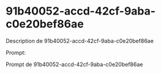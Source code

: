 # 91b40052-accd-42cf-9aba-c0e20bef86ae

Description de 91b40052-accd-42cf-9aba-c0e20bef86ae

Prompt:

Prompt de 91b40052-accd-42cf-9aba-c0e20bef86ae